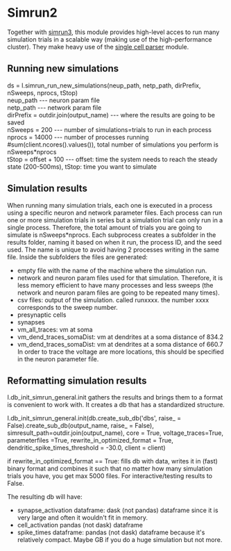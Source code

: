 # Simrun2

Together with [simrun3](../simrun3/), this module provides high-level acces to run many simulation trials in a scalable way (making use of the high-performance cluster). They make heavy use of the [single cell parser](../single_cell_parser/) module.

## Running new simulations

ds = I.simrun_run_new_simulations(neup_path, netp_path, dirPrefix, nSweeps, nprocs, tStop) <br/>
neup_path --- neuron param file  <br/>
netp_path --- network param file <br/>
dirPrefix = outdir.join(output_name) --- where the results are going to be saved <br/>
nSweeps = 200 --- number of simulations=trials to run in each process <br/>
nprocs = 14000 --- number of processes running #sum(client.ncores().values()), total number of simulations you perform is nSweeps*nprocs <br/>
tStop = offset + 100 --- offset: time the system needs to reach the steady state (200-500ms), tStop: time you want to simulate <br/>

## Simulation results
When running many simulation trials, each one is executed in a process using a specific neuron and network parameter files. Each process can run one or more simulation trials in series but a simulation trial can only run in a single process. Therefore, the total amount of trials you are going to simulate is nSweeps*nprocs.
Each subprocess creates a subfolder in the results folder, naming it based on when it run, the process ID, and the seed used. The name is unique to avoid having 2 processes writing in the same file. Inside the subfolders the files are generated:
- empty file with the name of the machine where the simulation run. 
- network and neuron param files used for that simulation. Therefore, it is less memory efficient to have many processes and less sweeps (the network and neuron param files are going to be repeated many times).
- csv files: output of the simulation. called runxxxx. the number xxxx corresponds to the sweep number. 
- presynaptic cells
- synapses
- vm_all_traces: vm at soma
- vm_dend_traces_somaDist: vm at dendrites at a soma distance of 834.2
- vm_dend_traces_somaDist: vm at dendrites at a soma distance of 660.7
In order to trace the voltage are more locations, this should be specified in the neuron parameter file.

## Reformatting simulation results
I.db_init_simrun_general.init gathers the results and brings them to a format is convenient to work with. It creates a db that has a standardized structure.

I.db_init_simrun_general.init(db.create_sub_db('dbs', raise_ = False).create_sub_db(output_name, raise_ = False), 
                                   simresult_path=outdir.join(output_name), 
                                   core = True, voltage_traces=True, parameterfiles =True,
                                   rewrite_in_optimized_format = True,
                                   dendritic_spike_times_threshold = -30.0,
                                   client = client)

if rewrite_in_optimized_format == True: fills db with data, writes it in (fast) binary format and combines it such that no matter how many simulation trials you have, you get max 5000 files. For interactive/testing results to False.

The resulting db will have:
- synapse_activation dataframe: dask (not pandas) dataframe since it is very large and often it wouldn't fit in memory.
- cell_activation pandas (not dask) dataframe
- spike_times dataframe: pandas (not dask) dataframe because it's relatively compact. Maybe GB if you do a huge simulation but not more.
